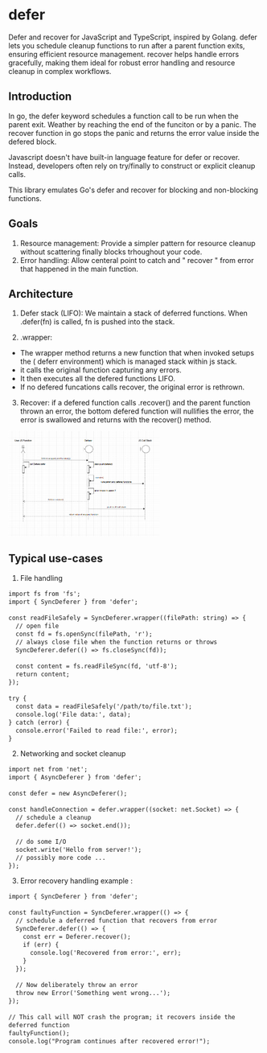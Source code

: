 # defer

Defer and recover for JavaScript and TypeScript, inspired by Golang. defer lets you schedule cleanup functions to run after a parent function exits, ensuring efficient resource management. recover helps handle errors gracefully, making them ideal for robust error handling and resource cleanup in complex workflows.

## Introduction

In go, the defer keyword schedules a function call to be run when the parent exit. Weather by reaching the end of the funciton or by a panic. The recover function in go stops the panic and returns the error value inside the defered block.

Javascript doesn't have built-in language feature for defer or recover. Instead, developers often rely on try/finally to construct or explicit cleanup calls.

This library emulates Go's defer and recover for blocking and non-blocking functions.

## Goals

1. Resource management: Provide a simpler pattern for resource cleanup without scattering finally blocks trhoughout your code.
2. Error handling: Allow centeral point to catch and " recover " from error that happened in the main function.

## Architecture

1. Defer stack (LIFO): We maintain a stack of deferred functions. When .defer(fn) is called, fn is pushed into the stack.

2. .wrapper:

- The wrapper method returns a new function that when invoked setups the ( deferr environment) which is managed stack within js stack.
- it calls the original function capturing any errors.
- It then executes all the defered functions LIFO.
- If no defered funcations calls recover, the original error is rethrown.

3. Recover: if a defered function calls .recover() and the parent function thrown an error, the bottom defered function will nullifies the error, the error is swallowed and returns with the recover() method.

<img src="./deferer.png" width=300 alt="deferer sequence diagram" />

## Typical use-cases

1. File handling

```
import fs from 'fs';
import { SyncDeferer } from 'defer';

const readFileSafely = SyncDeferer.wrapper((filePath: string) => {
  // open file
  const fd = fs.openSync(filePath, 'r');
  // always close file when the function returns or throws
  SyncDeferer.defer(() => fs.closeSync(fd));

  const content = fs.readFileSync(fd, 'utf-8');
  return content;
});

try {
  const data = readFileSafely('/path/to/file.txt');
  console.log('File data:', data);
} catch (error) {
  console.error('Failed to read file:', error);
}

```

2. Networking and socket cleanup

```
import net from 'net';
import { AsyncDeferer } from 'defer';

const defer = new AsyncDeferer();

const handleConnection = defer.wrapper((socket: net.Socket) => {
  // schedule a cleanup
  defer.defer(() => socket.end());

  // do some I/O
  socket.write('Hello from server!');
  // possibly more code ...
});
```

3. Error recovery handling example :

```
import { SyncDeferer } from 'defer';

const faultyFunction = SyncDeferer.wrapper(() => {
  // schedule a deferred function that recovers from error
  SyncDeferer.defer(() => {
    const err = Deferer.recover();
    if (err) {
      console.log('Recovered from error:', err);
    }
  });

  // Now deliberately throw an error
  throw new Error('Something went wrong...');
});

// This call will NOT crash the program; it recovers inside the deferred function
faultyFunction();
console.log("Program continues after recovered error!");
```
